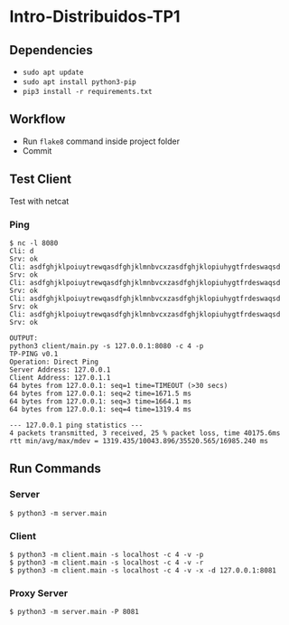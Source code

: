 # Intro-Distribuidos-TP1


## Dependencies

- `sudo apt update`
- `sudo apt install python3-pip`
- `pip3 install -r requirements.txt`

## Workflow

- Run `flake8` command inside project folder
- Commit

## Test Client
Test with netcat

### Ping
```shell script
$ nc -l 8080
Cli: d
Srv: ok
Cli: asdfghjklpoiuytrewqasdfghjklmnbvcxzasdfghjklopiuhygtfrdeswaqsd
Srv: ok
Cli: asdfghjklpoiuytrewqasdfghjklmnbvcxzasdfghjklopiuhygtfrdeswaqsd
Srv: ok
Cli: asdfghjklpoiuytrewqasdfghjklmnbvcxzasdfghjklopiuhygtfrdeswaqsd
Srv: ok
Cli: asdfghjklpoiuytrewqasdfghjklmnbvcxzasdfghjklopiuhygtfrdeswaqsd
Srv: ok

OUTPUT:
python3 client/main.py -s 127.0.0.1:8080 -c 4 -p
TP-PING v0.1
Operation: Direct Ping
Server Address: 127.0.0.1
Client Address: 127.0.1.1
64 bytes from 127.0.0.1: seq=1 time=TIMEOUT (>30 secs)
64 bytes from 127.0.0.1: seq=2 time=1671.5 ms
64 bytes from 127.0.0.1: seq=3 time=1664.1 ms
64 bytes from 127.0.0.1: seq=4 time=1319.4 ms

--- 127.0.0.1 ping statistics ---
4 packets transmitted, 3 received, 25 % packet loss, time 40175.6ms
rtt min/avg/max/mdev = 1319.435/10043.896/35520.565/16985.240 ms
```

## Run Commands
### Server 
```shell script
$ python3 -m server.main
```

### Client 
```shell script
$ python3 -m client.main -s localhost -c 4 -v -p
$ python3 -m client.main -s localhost -c 4 -v -r
$ python3 -m client.main -s localhost -c 4 -v -x -d 127.0.0.1:8081
```

### Proxy Server 
```shell script
$ python3 -m server.main -P 8081
```